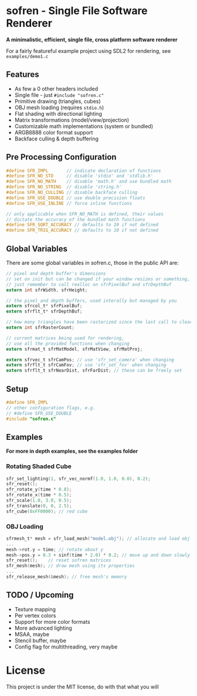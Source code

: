 # sofren - Single File Software Renderer

**A minimalistic, efficient, single file, cross platform software renderer**

For a fairly featureful example project using SDL2 for rendering, see `examples/demo1.c`

## Features
- As few a 0 other headers included
- Single file - just `#include "sofren.c"`
- Primitive drawing (triangles, cubes)
- OBJ mesh loading (requires `stdio.h`)
- Flat shading with directional lighting
- Matrix transformations (model/view/projection)
- Customizable math implementations (system or bundled)
- ARGB8888 color format support
- Backface culling & depth buffering

## Pre Processing Configuration 
```c
#define SFR_IMPL       // indicate declaration of functions
#define SFR_NO_STD     // disable 'stdio' and 'stdlib.h'
#define SFR_NO_MATH    // disable 'math.h' and use bundled math
#define SFR_NO_STRING  // disable 'string.h'
#define SFR_NO_CULLING // disable backface culling
#define SFR_USE_DOUBLE // use double precision floats
#define SFR_USE_INLINE // force inline functions

// only applicable when SFR_NO_MATH is defined, their values
// dictate the accuracy of the bundled math functions
#define SFR_SQRT_ACCURACY // defaults to 20 if not defined
#define SFR_TRIG_ACCURACY // defaults to 10 if not defined
```

## Global Variables

There are some global variables in sofren.c, those in the public API are:

```c
// pixel and depth buffer's dimensions
// set on init but can be changed if your window resizes or something,
// just remember to call realloc on sfrPixelBuf and sfrDepthBuf
extern int sfrWidth, sfrHeight;

// the pixel and depth buffers, used interally but managed by you
extern sfrcol_t* sfrPixelBuf;
extern sfrflt_t* sfrDepthBuf;

// how many triangles have been rasterized since the last call to clear
extern int sfrRasterCount;

// current matrices being used for rendering,
// use all the provided functions when changing
extern sfrmat_t sfrMatModel, sfrMatView, sfrMatProj;

extern sfrvec_t sfrCamPos; // use 'sfr_set_camera' when changing
extern sfrflt_t sfrCamFov; // use 'sfr_set_fov' when changing
extern sfrflt_t sfrNearDist, sfrFarDist; // these can be freely set
```


## Setup
```c
#define SFR_IMPL
// other configuration flags, e.g.
// #define SFR_USE_DOUBLE
#include "sofren.c"
```

## Examples

**For more in depth examples, see the examples folder**

### Rotating Shaded Cube
```c
sfr_set_lighting(1, sfr_vec_normf(1.0, 1.0, 0.0), 0.2);
sfr_reset();
sfr_rotate_y(time * 0.8);
sfr_rotate_x(time * 0.5);
sfr_scale(1.0, 3.0, 0.5);
sfr_translate(0, 0, 2.5);
sfr_cube(0xFF0000); // red cube
```

### OBJ Loading  
```c
sfrmesh_t* mesh = sfr_load_mesh("model.obj"); // allocate and load obj file
...
mesh->rot.y = time; // rotate about y
mesh->pos.y = 0.3 + sinf(time * 2.0) * 0.2; // move up and down slowly
sfr_reset();    // reset sofren matrices
sfr_mesh(mesh); // draw mesh using its properties
...
sfr_release_mesh(&mesh); // free mesh's memory
``` 

## TODO / Upcoming
- Texture mapping
- Per vertex colors
- Support for more color formats
- More advanced lighting
- MSAA, maybe
- Stencil buffer, maybe
- Config flag for multithreading, very maybe

# License
This project is under the MIT license, do with that what you will
